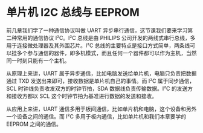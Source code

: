 # 单片机 I2C 总线与 EEPROM

前几章我们学了一种通信协议叫做 UART 异步串行通信，这节课我们要来学习第二种常用的通信协议 I²C。I²C 总线是由 PHILIPS 公司开发的两线式串行总线，多用于连接微处理器及其外围芯片。I²C 总线的主要特点是接口方式简单，两条线可以挂多个参与通信的器件，即多机模式，而且任何一个器件都可以作为主机，当然同一时刻只能有一个主机。

从原理上来讲，UART 属于异步通信，比如电脑发送给单片机，电脑只负责把数据通过 TXD 发送出来即可，接收数据是单片机自己的事情。而 I²C 属于同步通信，SCL 时钟线负责收发双方的时钟节拍，SDA 数据线负责传输数据。I²C 的发送方和接收方都以 SCL 这个时钟节拍为基准进行数据的发送和接收。

从应用上来讲，UART 通信多用于板间通信，比如单片机和电脑，这个设备和另外一个设备之间的通信。而 I²C 多用于板内通信，比如单片机和我们本章要学的 EEPROM 之间的通信。
